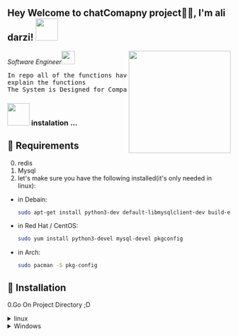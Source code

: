 <h2>Hey Welcome to chatComapny project🙏🏻, I'm ali darzi! <img src="https://media.giphy.com/media/12oufCB0MyZ1Go/giphy.gif" width="50"></h2>
<img align='right' src="https://media.giphy.com/media/M9gbBd9nbDrOTu1Mqx/giphy.gif" width="230">
<p><em>Software Engineer<img src="https://media.giphy.com/media/WUlplcMpOCEmTGBtBW/giphy.gif" width="30">
</em></p>
<pre>In repo all of the functions have they own comments that 
explain the functions 
The System is Designed for Companies that need exclusive communicade</pre>


### <img src="https://media.giphy.com/media/VgCDAzcKvsR6OM0uWg/giphy.gif" width="50"> instalation ...

## 🤝 Requirements
0. redis
1. Mysql
2. let's make sure you have the following installed(it's only needed in linux):


- in Debain:
  ```bash
  sudo apt-get install python3-dev default-libmysqlclient-dev build-essential pkg-config
  ```
- in Red Hat / CentOS:
  ```zsh
  sudo yum install python3-devel mysql-devel pkgconfig
  ```
- in Arch:
  ```zsh
  sudo pacman -S pkg-config

## 🚀 Installation

0.Go On Project Directory ;D

<details>
<summary>linux</summary>

1.make a virtual environment:

```zsh title="Terminal"
python -m venv vnev
```

2.active virtual environment:

```zsh title="Terminal"
source venv/bin/activate
```
3. install requirements in virtual

```zsh title="Terminal"
pip install -r requirements.txt
```

4.Mysql prompt:

``` sql
CREATE DATABASE chatCompany CHARACTER SET utf8;
```
5.go on /ChatCompany/setting.py:

``` py
DATABASES = {
    'default': {
        'ENGINE': 'django.db.backends.mysql',
        'NAME': 'chatCompany',
        'USER': '<enter_your_Mysql_username>',
        'PASSWORD': '<Enter_your_Mysql_password>',
        'OPTIONS': {
        }
    }
}
```
6. migrate to DB:
```zsh title="Terminal"
python manage.py migrate
```


7.run redis(port:6379) :
```zsh title="Terminal"
sudo docker run redis
```
</details>

<details>
<summary>Windows</summary>
1.make a virtual environment:

```zsh title="Terminal"
python -m venv vnev
```

2.active virtual environment:

```zsh title="Terminal"
venv/Script/activate
```
3. install requirements in virtual

```zsh title="Terminal"
pip install -r requirements.txt
```

4.Mysql prompt:

``` sql
CREATE DATABASE chatCompany CHARACTER SET utf8;
```
5.on /ChatCompany/setting.py:

``` py
DATABASES = {
    'default': {
        'ENGINE': 'django.db.backends.mysql',
        'NAME': 'chatCompany',
        'USER': '<enter_your_Mysql_username>',
        'PASSWORD': '<Enter_your_Mysql_password>',
        'OPTIONS': {
        }
    }
}
```
6. migrate to DB:
```zsh title="Terminal"
python manage.py migrate
```


7.run redis(port:6379) :
```cmd
docker run --rm -p 6379:6379 redis:7
```
</details>







